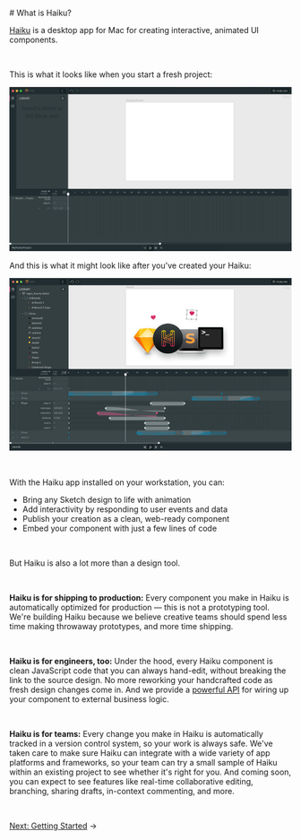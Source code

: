 <br>
# What is Haiku?

[Haiku](https://haiku.ai) is a desktop app for Mac for creating interactive, animated UI components.

<br>

This is what it looks like when you start a fresh project:

![](/assets/full-app.png)

And this is what it might look like after you've created your Haiku:

![](/assets/full-app-populated.jpg)

<br>

With the Haiku app installed on your workstation, you can:

* Bring any Sketch design to life with animation
* Add interactivity by responding to user events and data
* Publish your creation as a clean, web-ready component
* Embed your component with just a few lines of code

<br>

But Haiku is also a lot more than a design tool.

<br>

**Haiku is for shipping to production:** Every component you make in Haiku is automatically optimized for production — this is not a prototyping tool. We're building Haiku because we believe creative teams should spend less time making throwaway prototypes, and more time shipping.

<br>

**Haiku is for engineers, too:** Under the hood, every Haiku component is clean JavaScript code that you can always hand-edit, without breaking the link to the source design. No more reworking your handcrafted code as fresh design changes come in. And we provide a [powerful API](embedding-and-using-haiku/haiku-player-api.md) for wiring up your component to external business logic.

<br>

**Haiku is for teams:** Every change you make in Haiku is automatically tracked in a version control system, so your work is always safe. We've taken care to make sure Haiku can integrate with a wide variety of app platforms and frameworks, so your team can try a small sample of Haiku within an existing project to see whether it's right for you. And coming soon, you can expect to see features like real-time collaborative editing, branching, sharing drafts, in-context commenting, and more.

<br>

[Next: Getting Started](getting-started.md) &rarr;
